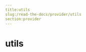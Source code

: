 ```yaml
---
title:utils
slug:/read-the-docs/provider/utils
section:provider
---
```

<a name="utils"></a>
# utils


